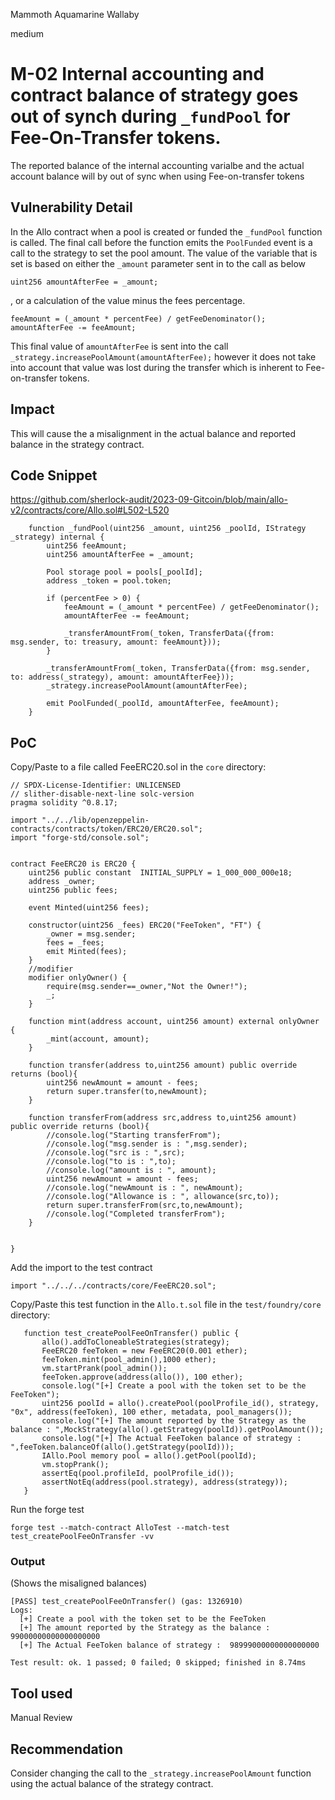 Mammoth Aquamarine Wallaby

medium

# M-02 Internal accounting and contract balance of strategy goes out of synch during `_fundPool` for Fee-On-Transfer tokens.
The reported balance of the internal accounting varialbe and the actual account balance will by out of sync when using Fee-on-transfer tokens

## Vulnerability Detail
In the Allo contract when a pool is created or funded the `_fundPool` function is called. The final call before the function emits the `PoolFunded` event is a call to the strategy to set the pool amount. The value of the variable that is set is based on either the `_amount` parameter sent in to the call as below

```solidity
uint256 amountAfterFee = _amount;
```
, or a calculation of the value minus the fees percentage.
```solidity
feeAmount = (_amount * percentFee) / getFeeDenominator();
amountAfterFee -= feeAmount;
```
This final value of `amountAfterFee` is sent into the call `_strategy.increasePoolAmount(amountAfterFee);` however it does not take into account that value was lost during the transfer which is inherent to Fee-on-transfer tokens.

## Impact
This will cause the a misalignment in the actual balance and reported balance in the strategy contract.

## Code Snippet
https://github.com/sherlock-audit/2023-09-Gitcoin/blob/main/allo-v2/contracts/core/Allo.sol#L502-L520
```solidity
    function _fundPool(uint256 _amount, uint256 _poolId, IStrategy _strategy) internal {
        uint256 feeAmount;
        uint256 amountAfterFee = _amount;

        Pool storage pool = pools[_poolId];
        address _token = pool.token;

        if (percentFee > 0) {
            feeAmount = (_amount * percentFee) / getFeeDenominator();
            amountAfterFee -= feeAmount;

            _transferAmountFrom(_token, TransferData({from: msg.sender, to: treasury, amount: feeAmount}));
        }

        _transferAmountFrom(_token, TransferData({from: msg.sender, to: address(_strategy), amount: amountAfterFee}));
        _strategy.increasePoolAmount(amountAfterFee);

        emit PoolFunded(_poolId, amountAfterFee, feeAmount);
    }
```

## PoC
Copy/Paste to a file called FeeERC20.sol in the `core` directory:
```solidity
// SPDX-License-Identifier: UNLICENSED
// slither-disable-next-line solc-version
pragma solidity ^0.8.17;

import "../../lib/openzeppelin-contracts/contracts/token/ERC20/ERC20.sol";
import "forge-std/console.sol";


contract FeeERC20 is ERC20 {
    uint256 public constant  INITIAL_SUPPLY = 1_000_000_000e18;
    address _owner;
    uint256 public fees;

    event Minted(uint256 fees);

    constructor(uint256 _fees) ERC20("FeeToken", "FT") {
        _owner = msg.sender;
        fees = _fees;
        emit Minted(fees);
    }
    //modifier
    modifier onlyOwner() {
        require(msg.sender==_owner,"Not the Owner!");
        _;
    }

    function mint(address account, uint256 amount) external onlyOwner {
        _mint(account, amount);
    }

    function transfer(address to,uint256 amount) public override returns (bool){
        uint256 newAmount = amount - fees;
        return super.transfer(to,newAmount);
    }

    function transferFrom(address src,address to,uint256 amount) public override returns (bool){
        //console.log("Starting transferFrom");
        //console.log("msg.sender is : ",msg.sender);
        //console.log("src is : ",src);
        //console.log("to is : ",to);
        //console.log("amount is : ", amount);
        uint256 newAmount = amount - fees;
        //console.log("newAmount is : ", newAmount);
        //console.log("Allowance is : ", allowance(src,to));
        return super.transferFrom(src,to,newAmount);
        //console.log("Completed transferFrom");
    }
    

}
```
Add the import to the test contract 
```solidity
import "../../../contracts/core/FeeERC20.sol";
```
Copy/Paste this test function in the `Allo.t.sol` file in the `test/foundry/core` directory:
 ```solidity
    function test_createPoolFeeOnTransfer() public {
        allo().addToCloneableStrategies(strategy);
        FeeERC20 feeToken = new FeeERC20(0.001 ether);
        feeToken.mint(pool_admin(),1000 ether);
        vm.startPrank(pool_admin());
        feeToken.approve(address(allo()), 100 ether);
        console.log("[+] Create a pool with the token set to be the FeeToken");
        uint256 poolId = allo().createPool(poolProfile_id(), strategy, "0x", address(feeToken), 100 ether, metadata, pool_managers());
        console.log("[+] The amount reported by the Strategy as the balance : ",MockStrategy(allo().getStrategy(poolId)).getPoolAmount());
        console.log("[+] The Actual FeeToken balance of strategy : ",feeToken.balanceOf(allo().getStrategy(poolId)));
        IAllo.Pool memory pool = allo().getPool(poolId);
        vm.stopPrank();
        assertEq(pool.profileId, poolProfile_id());
        assertNotEq(address(pool.strategy), address(strategy));
    }
 ```
 
 Run the forge test
 ```text
 forge test --match-contract AlloTest --match-test test_createPoolFeeOnTransfer -vv
 ```
### Output 
(Shows the misaligned balances)

```text
[PASS] test_createPoolFeeOnTransfer() (gas: 1326910)
Logs:
  [+] Create a pool with the token set to be the FeeToken
  [+] The amount reported by the Strategy as the balance :  99000000000000000000
  [+] The Actual FeeToken balance of strategy :  98999000000000000000

Test result: ok. 1 passed; 0 failed; 0 skipped; finished in 8.74ms
```
## Tool used

Manual Review

## Recommendation
Consider changing the call to the `_strategy.increasePoolAmount` function using the actual balance of the strategy contract.